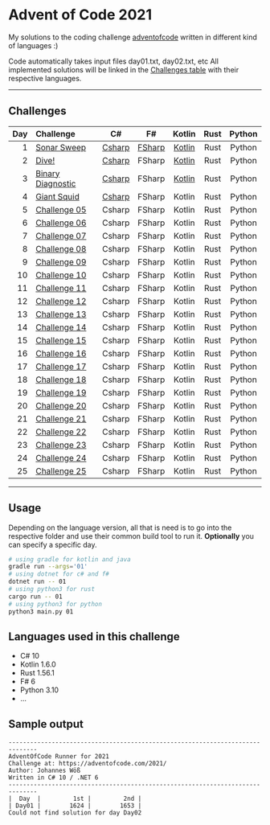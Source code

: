 # Advent of Code 2021

My solutions to the coding challenge [adventofcode](https://adventofcode.com/2021) written in different kind of languages :)

Code automatically takes input files day01.txt, day02.txt, etc
All implemented solutions will be linked in the [Challenges table](##Challenges)  with their respective languages.

---

## Challenges

| Day | Challenge | C# | F# | Kotlin | Rust | Python |
| ---: |:---------| :-------:| :-------:| :-------:| :-------:| :-------:|
|  1  | [Sonar Sweep](https://adventofcode.com/2021/day/1) | [Csharp](src/csharp/csharpimpl/puzzleImpl/Day01.cs) | [FSharp](src/fSharp/impl/Day01.fs) | [Kotlin](src/kotlin/app/adventofcode/impl/Day01.kt) | Rust | Python
|  2  | [Dive!](https://adventofcode.com/2021/day/2) | [Csharp](src/csharp/csharpimpl/puzzleImpl/Day02.cs) | FSharp | [Kotlin](src/kotlin/app/adventofcode/impl/Day02.kt) | Rust | Python
|  3  | [Binary Diagnostic](https://adventofcode.com/2021/day/3) | [Csharp](src/csharp/csharpimpl/puzzleImpl/Day03.cs) | FSharp | [Kotlin](src/kotlin/app/adventofcode/impl/Day03.kt) | Rust | Python
|  4  | [Giant Squid](https://adventofcode.com/2021/day/4) | [Csharp](src/csharp/csharpimpl/puzzleImpl/Day04.cs) | FSharp | Kotlin | Rust | Python
|  5  | [Challenge 05](https://adventofcode.com/2021/day/5) | Csharp | FSharp | Kotlin | Rust | Python
|  6  | [Challenge 06](https://adventofcode.com/2021/day/6) | Csharp | FSharp | Kotlin | Rust | Python
|  7  | [Challenge 07](https://adventofcode.com/2021/day/7) | Csharp | FSharp | Kotlin | Rust | Python
|  8  | [Challenge 08](https://adventofcode.com/2021/day/8) | Csharp | FSharp | Kotlin | Rust | Python
|  9  | [Challenge 09](https://adventofcode.com/2021/day/9) | Csharp | FSharp | Kotlin | Rust | Python
| 10  | [Challenge 10](https://adventofcode.com/2021/day/10) | Csharp | FSharp | Kotlin | Rust | Python
| 11  | [Challenge 11](https://adventofcode.com/2021/day/11) | Csharp | FSharp | Kotlin | Rust | Python
| 12  | [Challenge 12](https://adventofcode.com/2021/day/12) | Csharp | FSharp | Kotlin | Rust | Python
| 13  | [Challenge 13](https://adventofcode.com/2021/day/13) | Csharp | FSharp | Kotlin | Rust | Python
| 14  | [Challenge 14](https://adventofcode.com/2021/day/14) | Csharp | FSharp | Kotlin | Rust | Python
| 15  | [Challenge 15](https://adventofcode.com/2021/day/15) | Csharp | FSharp | Kotlin | Rust | Python
| 16  | [Challenge 16](https://adventofcode.com/2021/day/16) | Csharp | FSharp | Kotlin | Rust | Python
| 17  | [Challenge 17](https://adventofcode.com/2021/day/17) | Csharp | FSharp | Kotlin | Rust | Python
| 18  | [Challenge 18](https://adventofcode.com/2021/day/18) | Csharp | FSharp | Kotlin | Rust | Python
| 19  | [Challenge 19](https://adventofcode.com/2021/day/19) | Csharp | FSharp | Kotlin | Rust | Python
| 20  | [Challenge 20](https://adventofcode.com/2021/day/20) | Csharp | FSharp | Kotlin | Rust | Python
| 21  | [Challenge 21](https://adventofcode.com/2021/day/21) | Csharp | FSharp | Kotlin | Rust | Python
| 22  | [Challenge 22](https://adventofcode.com/2021/day/22) | Csharp | FSharp | Kotlin | Rust | Python
| 23  | [Challenge 23](https://adventofcode.com/2021/day/23) | Csharp | FSharp | Kotlin | Rust | Python
| 24  | [Challenge 24](https://adventofcode.com/2021/day/24) | Csharp | FSharp | Kotlin | Rust | Python
| 25  | [Challenge 25](https://adventofcode.com/2021/day/25) | Csharp | FSharp | Kotlin | Rust | Python

---

## Usage

Depending on the language version, all that is need is to go into the respective folder and
use their common build tool to run it. **Optionally** you can specify a specific day.

```zsh
# using gradle for kotlin and java
gradle run --args='01'
# using dotnet for c# and f#
dotnet run -- 01 
# using python3 for rust
cargo run -- 01
# using python3 for python
python3 main.py 01
```

## Languages used in this challenge

* C# 10
* Kotlin 1.6.0
* Rust 1.56.1
* F# 6
* Python 3.10
* ...

## Sample output

```log
------------------------------------------------------------------------------
AdventOfCode Runner for 2021
Challenge at: https://adventofcode.com/2021/
Author: Johannes Wöß
Written in C# 10 / .NET 6
------------------------------------------------------------------------------
|  Day  |         1st |         2nd |
| Day01 |        1624 |        1653 |
Could not find solution for day Day02
```
